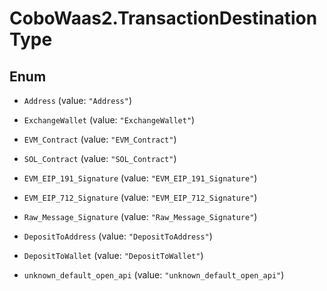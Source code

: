 # CoboWaas2.TransactionDestinationType

## Enum


* `Address` (value: `"Address"`)

* `ExchangeWallet` (value: `"ExchangeWallet"`)

* `EVM_Contract` (value: `"EVM_Contract"`)

* `SOL_Contract` (value: `"SOL_Contract"`)

* `EVM_EIP_191_Signature` (value: `"EVM_EIP_191_Signature"`)

* `EVM_EIP_712_Signature` (value: `"EVM_EIP_712_Signature"`)

* `Raw_Message_Signature` (value: `"Raw_Message_Signature"`)

* `DepositToAddress` (value: `"DepositToAddress"`)

* `DepositToWallet` (value: `"DepositToWallet"`)

* `unknown_default_open_api` (value: `"unknown_default_open_api"`)


